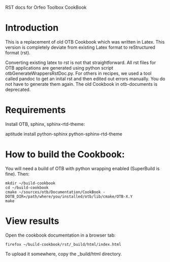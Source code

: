 RST docs for Orfeo Toolbox CookBook

Introduction
============

This is a replacement of old OTB Cookbook which was written in Latex. This version is completely deviate from existing Latex format to reStructured format (rst).

Converting existing latex to rst is not that straightforward. All rst files for OTB applications are generated using python script otbGenerateWrappersRstDoc.py.
For others in recipes, we used a tool called pandoc to get an inital rst and then edited out errors manually. You do not have to generate them again.
The old Cookbook in otb-documents is deprecated.

Requirements
============
Install OTB, sphinx, sphinx-rtd-theme:

aptitude install python-sphinx python-sphinx-rtd-theme

How to build the Cookbook:
==========================

You will need a build of OTB with python wrapping enabled (SuperBuild is fine). Then:

    mkdir ~/build-cookbook
    cd ~/build-cookbook
    cmake ~/sources/otb/Documentation/CookBook -DOTB_DIR=/path/where/you/installed/otb/lib/cmake/OTB-X.Y
    make

View results
============

Open the cookbook documentation in a browser tab:

    firefox ~/build-cookbook/rst/_build/html/index.html

To upload it somewhere, copy the _build/html directory.
